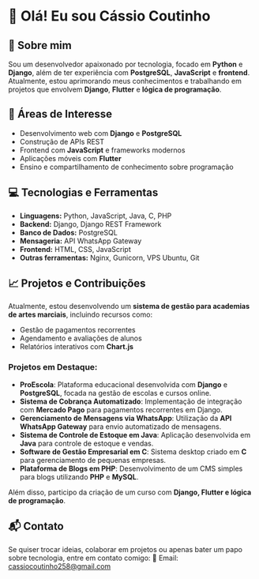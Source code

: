 # 👋 Olá! Eu sou Cássio Coutinho

## 🚀 Sobre mim
Sou um desenvolvedor apaixonado por tecnologia, focado em **Python** e **Django**, além de ter experiência com **PostgreSQL**, **JavaScript** e **frontend**. Atualmente, estou aprimorando meus conhecimentos e trabalhando em projetos que envolvem **Django**, **Flutter** e **lógica de programação**.

## 🎯 Áreas de Interesse
- Desenvolvimento web com **Django** e **PostgreSQL**
- Construção de APIs REST
- Frontend com **JavaScript** e frameworks modernos
- Aplicações móveis com **Flutter**
- Ensino e compartilhamento de conhecimento sobre programação

## 💻 Tecnologias e Ferramentas
- **Linguagens:** Python, JavaScript, Java, C, PHP
- **Backend:** Django, Django REST Framework
- **Banco de Dados:** PostgreSQL
- **Mensageria:** API WhatsApp Gateway
- **Frontend:** HTML, CSS, JavaScript
- **Outras ferramentas:** Nginx, Gunicorn, VPS Ubuntu, Git

## 📈 Projetos e Contribuições
Atualmente, estou desenvolvendo um **sistema de gestão para academias de artes marciais**, incluindo recursos como:
- Gestão de pagamentos recorrentes
- Agendamento e avaliações de alunos
- Relatórios interativos com **Chart.js**

### Projetos em Destaque:
- **ProEscola**: Plataforma educacional desenvolvida com **Django** e **PostgreSQL**, focada na gestão de escolas e cursos online.
- **Sistema de Cobrança Automatizado**: Implementação de integração com **Mercado Pago** para pagamentos recorrentes em Django.
- **Gerenciamento de Mensagens via WhatsApp**: Utilização da **API WhatsApp Gateway** para envio automatizado de mensagens.
- **Sistema de Controle de Estoque em Java**: Aplicação desenvolvida em **Java** para controle de estoque e vendas.
- **Software de Gestão Empresarial em C**: Sistema desktop criado em **C** para gerenciamento de pequenas empresas.
- **Plataforma de Blogs em PHP**: Desenvolvimento de um CMS simples para blogs utilizando **PHP** e **MySQL**.

Além disso, participo da criação de um curso com **Django, Flutter e lógica de programação**.

## 📬 Contato
Se quiser trocar ideias, colaborar em projetos ou apenas bater um papo sobre tecnologia, entre em contato comigo:
📧 Email: cassiocoutinho258@gmail.com

